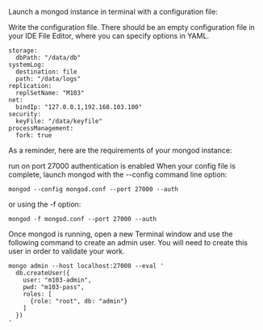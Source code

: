 Launch a mongod instance in terminal with a configuration file:

Write the configuration file. There should be an empty configuration file in your IDE File Editor, where you can specify options in YAML.

```
storage:
  dbPath: "/data/db"
systemLog:
  destination: file
  path: "/data/logs"
replication:
  replSetName: "M103"
net:
  bindIp: "127.0.0.1,192.168.103.100"
security:
  keyFile: "/data/keyfile"
processManagement:
  fork: true
```

As a reminder, here are the requirements of your mongod instance:

run on port 27000
authentication is enabled
When your config file is complete, launch mongod with the --config command line option:
```
mongod --config mongod.conf --port 27000 --auth
```
or using the -f option:
```
mongod -f mongod.conf --port 27000 --auth
```
Once mongod is running, open a new Terminal window and use the following command to create an admin user. You will need to create this user in order to validate your work.

```
mongo admin --host localhost:27000 --eval '
  db.createUser({
    user: "m103-admin",
    pwd: "m103-pass",
    roles: [
      {role: "root", db: "admin"}
    ]
  })
'
```
